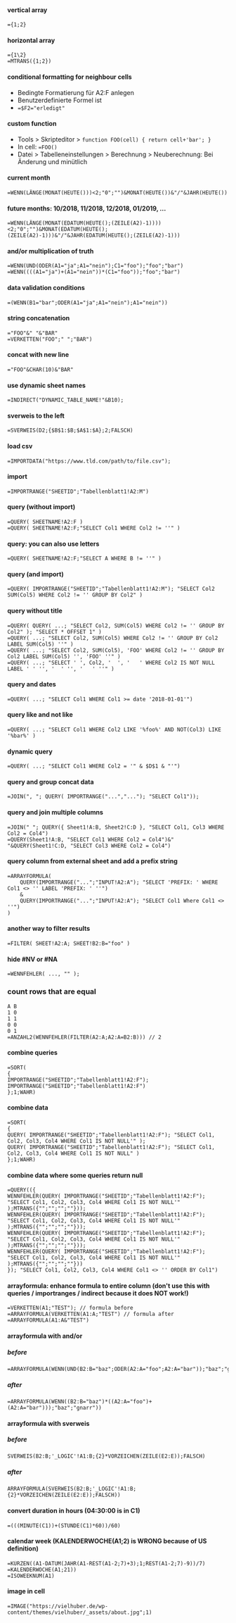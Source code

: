 #### vertical array
```
={1;2}
```

#### horizontal array
```
={1\2}
=MTRANS({1;2})
```

#### conditional formatting for neighbour cells
- Bedingte Formatierung für A2:F anlegen
- Benutzerdefinierte Formel ist
- ```=$F2="erledigt"```

#### custom function
- Tools > Skripteditor > ```function FOO(cell) { return cell+'bar'; }```
- In cell: ```=FOO()```
- Datei > Tabelleneinstellungen > Berechnung > Neuberechnung: Bei Änderung und minütlich

#### current month
```
=WENN(LÄNGE(MONAT(HEUTE()))<2;"0";"")&MONAT(HEUTE())&"/"&JAHR(HEUTE())
```

#### future months: 10/2018, 11/2018, 12/2018, 01/2019, ...
```
=WENN(LÄNGE(MONAT(EDATUM(HEUTE();(ZEILE(A2)-1))))<2;"0";"")&MONAT(EDATUM(HEUTE();(ZEILE(A2)-1)))&"/"&JAHR(EDATUM(HEUTE();(ZEILE(A2)-1)))
```

#### and/or multiplication of truth
```
=WENN(UND(ODER(A1="ja";A1="nein");C1="foo");"foo";"bar")
=WENN((((A1="ja")+(A1="nein"))*(C1="foo"));"foo";"bar")
```

#### data validation conditions
```
=(WENN(B1="bar";ODER(A1="ja";A1="nein");A1="nein"))
```

#### string concatenation
```
="FOO"&" "&"BAR"
=VERKETTEN("FOO";" ";"BAR")
```

#### concat with new line
```
="FOO"&CHAR(10)&"BAR"
```

#### use dynamic sheet names
```
=INDIRECT("DYNAMIC_TABLE_NAME!"&B10);
```

#### sverweis to the left
```
=SVERWEIS(D2;{$B$1:$B;$A$1:$A};2;FALSCH)
```

#### load csv
```
=IMPORTDATA("https://www.tld.com/path/to/file.csv");
```

#### import
```
=IMPORTRANGE("SHEETID";"Tabellenblatt1!A2:M")
```

#### query (without import)
```
=QUERY( SHEETNAME!A2:F )
=QUERY( SHEETNAME!A2:F;"SELECT Col1 WHERE Col2 != ''" )
```

#### query: you can also use letters
```
=QUERY( SHEETNAME!A2:F;"SELECT A WHERE B != ''" )
```

#### query (and import)
```
=QUERY( IMPORTRANGE("SHEETID";"Tabellenblatt1!A2:M"); "SELECT Col2 SUM(Col5) WHERE Col2 != '' GROUP BY Col2" )
```

#### query without title
```
=QUERY( QUERY( ...; "SELECT Col2, SUM(Col5) WHERE Col2 != '' GROUP BY Col2" ); "SELECT * OFFSET 1" )
=QUERY( ...; "SELECT Col2, SUM(Col5) WHERE Col2 != '' GROUP BY Col2 LABEL SUM(Col5) ''" )
=QUERY( ...; "SELECT Col2, SUM(Col5), 'FOO' WHERE Col2 != '' GROUP BY Col2 LABEL SUM(Col5) '', 'FOO' ''" )
=QUERY( ...; "SELECT ' ', Col2, '  ', '   ' WHERE Col2 IS NOT NULL LABEL ' ' '', '  ' '', '   ' ''" )
```

#### query and dates
```
=QUERY( ...; "SELECT Col1 WHERE Col1 >= date '2018-01-01'")
```

#### query like and not like
```
=QUERY( ...; "SELECT Col1 WHERE Col2 LIKE '%foo%' AND NOT(Col3) LIKE '%bar%' )
```

#### dynamic query
```
=QUERY( ...; "SELECT Col1 WHERE Col2 = '" & $D$1 & "'")
```

#### query and group concat data
```
=JOIN(", "; QUERY( IMPORTRANGE("...","..."); "SELECT Col1"));
```

#### query and join multiple columns
```
=JOIN(" "; QUERY({ Sheet1!A:B, Sheet2!C:D }, "SELECT Col1, Col3 WHERE Col2 = Col4")
=QUERY(Sheet1!A:B, "SELECT Col1 WHERE Col2 = Col4")&" "&QUERY(Sheet1!C:D, "SELECT Col3 WHERE Col2 = Col4")
```

#### query column from external sheet and add a prefix string
```
=ARRAYFORMULA(
	QUERY(IMPORTRANGE("...";"INPUT!A2:A"); "SELECT 'PREFIX: ' WHERE Col1 <> '' LABEL 'PREFIX: ' ''")
    &
    QUERY(IMPORTRANGE("...";"INPUT!A2:A"); "SELECT Col1 Where Col1 <> ''")
)
```

#### another way to filter results
```
=FILTER( SHEET!A2:A; SHEET!B2:B="foo" )
```

#### hide #NV or #NA 
```
=WENNFEHLER( ..., "" );
```

### count rows that are equal
```
A B
1 0
1 1
0 0
0 1
=ANZAHL2(WENNFEHLER(FILTER(A2:A;A2:A=B2:B))) // 2
```

#### combine queries
```
=SORT(
{
IMPORTRANGE("SHEETID";"Tabellenblatt1!A2:F");
IMPORTRANGE("SHEETID";"Tabellenblatt1!A2:F")
};1;WAHR)
```

#### combine data
```
=SORT(
{
QUERY( IMPORTRANGE("SHEETID";"Tabellenblatt1!A2:F"); "SELECT Col1, Col2, Col3, Col4 WHERE Col1 IS NOT NULL'" );
QUERY( IMPORTRANGE("SHEETID";"Tabellenblatt1!A2:F"); "SELECT Col1, Col2, Col3, Col4 WHERE Col1 IS NOT NULL" )
};1;WAHR)
```

#### combine data where some queries return null
```
=QUERY(({
WENNFEHLER(QUERY( IMPORTRANGE("SHEETID";"Tabellenblatt1!A2:F"); "SELECT Col1, Col2, Col3, Col4 WHERE Col1 IS NOT NULL'" );MTRANS({"";"";"";""}));
WENNFEHLER(QUERY( IMPORTRANGE("SHEETID";"Tabellenblatt1!A2:F"); "SELECT Col1, Col2, Col3, Col4 WHERE Col1 IS NOT NULL'" );MTRANS({"";"";"";""}));
WENNFEHLER(QUERY( IMPORTRANGE("SHEETID";"Tabellenblatt1!A2:F"); "SELECT Col1, Col2, Col3, Col4 WHERE Col1 IS NOT NULL'" );MTRANS({"";"";"";""}));
WENNFEHLER(QUERY( IMPORTRANGE("SHEETID";"Tabellenblatt1!A2:F"); "SELECT Col1, Col2, Col3, Col4 WHERE Col1 IS NOT NULL'" );MTRANS({"";"";"";""}))
}); "SELECT Col1, Col2, Col3, Col4 WHERE Col1 <> '' ORDER BY Col1")
```

#### arrayformula: enhance formula to entire column (don't use this with queries / importranges / indirect because it does NOT work!)
```
=VERKETTEN(A1;"TEST"); // formula before
=ARRAYFORMULA(VERKETTEN(A1:A;"TEST") // formula after
=ARRAYFORMULA(A1:A&"TEST")
```

#### arrayformula with and/or
##### before
```
=ARRAYFORMULA(WENN(UND(B2:B="baz";ODER(A2:A="foo";A2:A="bar"));"baz";"gnarr"))
```
##### after
```
=ARRAYFORMULA(WENN((B2:B="baz")*((A2:A="foo")+(A2:A="bar")));"baz";"gnarr"))
```

#### arrayformula with sverweis
##### before
```
SVERWEIS(B2:B;'_LOGIC'!A1:B;{2}*VORZEICHEN(ZEILE(E2:E));FALSCH)
```
##### after
```
ARRAYFORMULA(SVERWEIS(B2:B;'_LOGIC'!A1:B;{2}*VORZEICHEN(ZEILE(E2:E));FALSCH))
```

#### convert duration in hours (04:30:00 is in C1)
```
=(((MINUTE(C1))+(STUNDE(C1)*60))/60)
```

#### calendar week (KALENDERWOCHE(A1;2) is WRONG because of US definition)
```
=KÜRZEN((A1-DATUM(JAHR(A1-REST(A1-2;7)+3);1;REST(A1-2;7)-9))/7)
=KALENDERWOCHE(A1;21))
=ISOWEEKNUM(A1)
```

#### image in cell
```
=IMAGE("https://vielhuber.de/wp-content/themes/vielhuber/_assets/about.jpg";1)
```